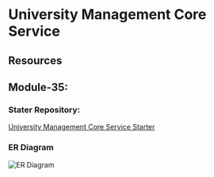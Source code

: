 # University Management Core Service

## Resources

## Module-35:

### Stater Repository:

[University Management Core Service Starter](https://github.com/Apollo-Level2-Web-Dev/university-management-core-service-starter)

### ER Diagram

<img src="https://i.ibb.co/Ln2FttV/university-management-core-service-module-1.png" alt="ER Diagram"> </img>
